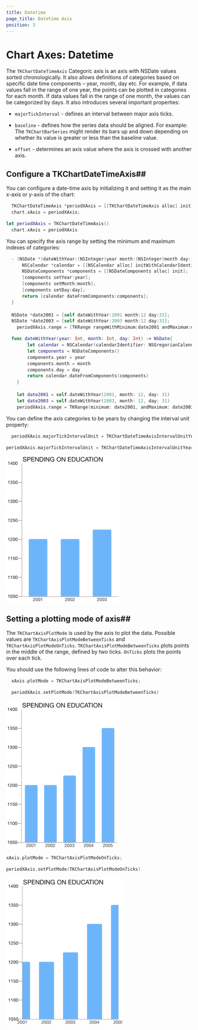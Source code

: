 ```yaml
---
title: Datetime
page_title: Datetime Axis
position: 3
---
```


# Chart Axes: Datetime

The <code>TKChartDateTimeAxis</code> Categoric axis is an axis with NSDate values sorted chronologically. It also allows definitions of categories based on specific date time components – year, month, day etc. For example, if data values fall in the range of one year, the points can be plotted in categories for each month. If data values fall in the range of one month, the values can be categorized by days. It also introduces several important properties:

- <code>majorTickInterval</code> - defines an interval between major axis ticks.

- <code>baseline</code> - defines how the series data should be aligned. For example: The <code>TKChartBarSeries</code> might render its bars up and down depending on whether its value is greater or less than the baseline value.

- <code>offset</code> - determines an axis value where the axis is crossed with another axis.

## Configure a TKChartDateTimeAxis##

You can configure a date-time axis by initializing it and setting it as the main x-axis or y-axis of the chart:

```Objective-C
  TKChartDateTimeAxis *periodXAxis = [[TKChartDateTimeAxis alloc] init];
  chart.xAxis = periodXAxis;
```
```Swift
let periodXAxis = TKChartDateTimeAxis()
  chart.xAxis = periodXAxis
```

You can specify the axis range by setting the minimum and maximum indexes of categories:

```Objective-C
  - (NSDate *)dateWithYear:(NSInteger)year month:(NSInteger)month day:(NSInteger)day {
      NSCalendar *calendar = [[NSCalendar alloc] initWithCalendarIdentifier:NSGregorianCalendar];
      NSDateComponents *components = [[NSDateComponents alloc] init];
      [components setYear:year];
      [components setMonth:month];
      [components setDay:day];
      return [calendar dateFromComponents:components];
  }

  NSDate *date2001 = [self dateWithYear:2001 month:12 day:31];
  NSDate *date2003 = [self dateWithYear:2003 month:12 day:31];
    periodXAxis.range = [TKRange rangeWithMinimum:date2001 andMaximum:date2003];
```
```Swift
  func dateWithYear(year: Int, month: Int, day: Int) -> NSDate{
        let calendar = NSCalendar(calendarIdentifier: NSGregorianCalendar)
        let components = NSDateComponents()
        components.year = year
        components.month = month
        components.day = day
        return calendar.dateFromComponents(components)
    }
    
    let date2001 = self.dateWithYear(2001, month: 12, day: 31)
    let date2003 = self.dateWithYear(2003, month: 12, day: 31)
    periodXAxis.range = TKRange(minimum: date2001, andMaximum: date2003)
```

You can define the axis categories to be years by changing the interval unit property:

```Objective-C
  periodXAxis.majorTickIntervalUnit = TKChartDateTimeAxisIntervalUnitYears;
```
```Swift
periodXAxis.majorTickIntervalUnit = TKChartDateTimeAxisIntervalUnitYears
```

<img src="../../images/chart-axes-datetime001.png">

## Setting a plotting mode of axis##

 The <code>TKChartAxisPlotMode</code> is used by the axis to plot the data. Possible values are <code>TKChartAxisPlotModeBetweenTicks</code> and <code>TKChartAxisPlotModeOnTicks</code>. <code>TKChartAxisPlotModeBetweenTicks</code> plots points in the middle of the range, defined by two ticks. <code>OnTicks</code> plots the points over each tick.

 You should use the following lines of code to alter this behavior:

```Objective-C
  xAxis.plotMode = TKChartAxisPlotModeBetweenTicks;
```
```Swift
  periodXAxis.setPlotMode(TKChartAxisPlotModeBetweenTicks)
```

<img src="../../images/chart-axes-datetime002.png"/>

```Objective-C
xAxis.plotMode = TKChartAxisPlotModeOnTicks;
```
```Swift
periodXAxis.setPlotMode(TKChartAxisPlotModeOnTicks)
```

<img src="../../images/chart-axes-datetime003.png"/>
